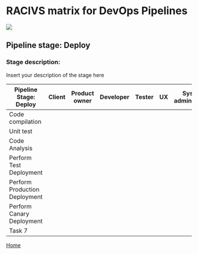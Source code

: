 # __RACIVS matrix for DevOps Pipelines__   

<img src="https://user-images.githubusercontent.com/10748736/112030685-6c81be80-8b32-11eb-94b8-c2c01b8f4581.png">

## __Pipeline stage:__  Deploy  
### __Stage description:__  
Insert your description of the stage here  

| Pipeline Stage:<br>Deploy  | Client  | Product owner | Developer  | Tester  | UX  | System administrator |
|----------------------------- |-------- |-------- |-------- |-------- |-------- |--------  |
| Code compilation                       |         |         |         |         |          |          |
| Unit test                    |         |         |         |         |         |          |
| Code Analysis                |         |         |         |         |         |          |
| Perform Test Deployment      |         |         |         |         |         |          |                        
| Perform Production Deployment          |         |         |         |         |          |          |
| Perform Canary Deployment    |         |         |         |         |         |          |
| Task 7                       |         |         |         |         |         |          |
  
  
[Home](../index.md)
